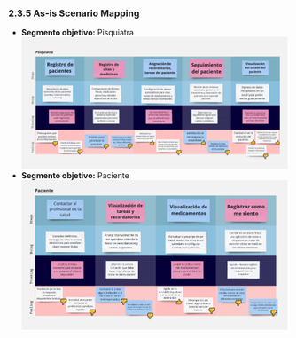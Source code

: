 ### 2.3.5 As-is Scenario Mapping
- **Segmento objetivo:** Pisquiatra  
![as-is1](../../assets/AS-IS%20Pisquiatra.jpg)  
- **Segmento objetivo:** Paciente    
![as-is2](../../assets/AS-IS%20Cliente.jpg)